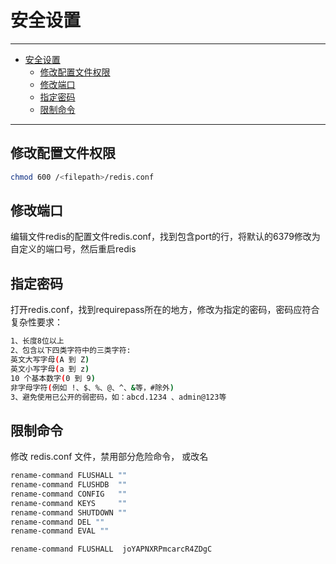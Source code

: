 # 安全设置

------

- [安全设置](#安全设置)
  - [修改配置文件权限](#修改配置文件权限)
  - [修改端口](#修改端口)
  - [指定密码](#指定密码)
  - [限制命令](#限制命令)

------

## 修改配置文件权限

```sh
chmod 600 /<filepath>/redis.conf
```

## 修改端口

编辑文件redis的配置文件redis.conf，找到包含port的行，将默认的6379修改为自定义的端口号，然后重启redis

## 指定密码

打开redis.conf，找到requirepass所在的地方，修改为指定的密码，密码应符合复杂性要求：

```sh
1、长度8位以上
2、包含以下四类字符中的三类字符:
英文大写字母(A 到 Z)
英文小写字母(a 到 z)
10 个基本数字(0 到 9)
非字母字符(例如 !、$、%、@、^、&等，#除外)
3、避免使用已公开的弱密码，如：abcd.1234 、admin@123等
```

## 限制命令

修改 redis.conf 文件，禁用部分危险命令， 或改名

```sh
rename-command FLUSHALL ""
rename-command FLUSHDB  ""
rename-command CONFIG   ""
rename-command KEYS     ""
rename-command SHUTDOWN ""
rename-command DEL ""
rename-command EVAL ""

rename-command FLUSHALL  joYAPNXRPmcarcR4ZDgC
```
